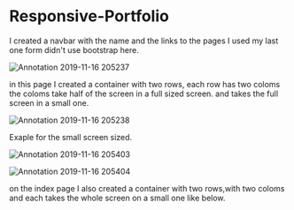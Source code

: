 # Responsive-Portfolio



I created a navbar with the name and the links to the pages
I used my last one form didn't use bootstrap here.

![Annotation 2019-11-16 205237](https://user-images.githubusercontent.com/55872249/68991678-5cf6c380-08b5-11ea-8300-23784fd050bd.png)


in this page I created a container with two rows, each row has two coloms the coloms take half of the screen in a full sized screen.
and takes the full screen in a small one.



![Annotation 2019-11-16 205238](https://user-images.githubusercontent.com/55872249/68991688-8c0d3500-08b5-11ea-880e-ed4ccb87faf7.png)



 Exaple for the small screen sized.




![Annotation 2019-11-16 205403](https://user-images.githubusercontent.com/55872249/68991711-b0691180-08b5-11ea-85ef-36226d6a3578.png)





![Annotation 2019-11-16 205404](https://user-images.githubusercontent.com/55872249/68991723-cb3b8600-08b5-11ea-8010-e287770fae4a.png)


on the index page I also created a container with two rows,with two coloms and each takes the whole screen on a small one like below.
